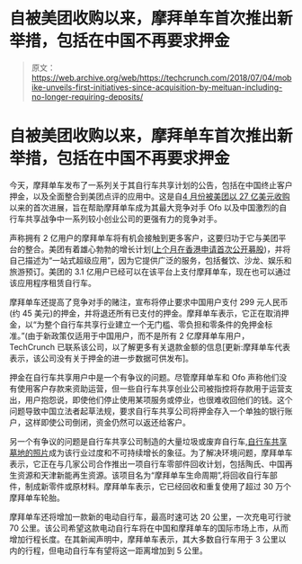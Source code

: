 # 自被美团收购以来，摩拜单车首次推出新举措，包括在中国不再要求押金 

> 原文：<https://web.archive.org/web/https://techcrunch.com/2018/07/04/mobike-unveils-first-initiatives-since-acquisition-by-meituan-including-no-longer-requiring-deposits/>

# 自被美团收购以来，摩拜单车首次推出新举措，包括在中国不再要求押金

今天，摩拜单车发布了一系列关于其自行车共享计划的公告，包括在中国终止客户押金，以及全面整合到美团点评的应用中。这是自[4 月份被美团以 27 亿美元收购](https://web.archive.org/web/20221208052643/https://techcrunch.com/2018/04/03/chinese-bike-sharing-pioneer-mobike-sold-to-ambitious-meituan-dianping-for-2-7b/)以来的首次进展，旨在帮助摩拜单车成为其最大竞争对手 Ofo 以及中国激烈的自行车共享战争中一系列较小创业公司的更强有力的竞争对手。

声称拥有 2 亿用户的摩拜单车将有机会接触到更多客户，这要归功于它与美团平台的整合。美团有着雄心勃勃的增长计划([上个月在香港申请首次公开募股](https://web.archive.org/web/20221208052643/https://techcrunch.com/2018/06/24/meituan-the-tencent-backed-one-stop-super-app-files-for-ipo-in-hong-kong/))，并将自己描述为“一站式超级应用”，因为它提供广泛的服务，包括餐饮、沙龙、娱乐和旅游预订。美团的 3.1 亿用户已经可以在该平台上支付摩拜单车，现在也可以通过该应用程序租赁自行车。

摩拜单车还提高了竞争对手的赌注，宣布将停止要求中国用户支付 299 元人民币(约 45 美元)的押金，并将退还所有已支付的押金。摩拜单车表示，它正在取消押金，以“为整个自行车共享行业建立一个无门槛、零负担和零条件的免押金标准。”(由于新政策仅适用于中国用户，而不是所有 2 亿摩拜单车用户，TechCrunch 已联系该公司，以了解更多有关退款金额的信息[更新:摩拜单车代表表示，该公司没有关于押金的进一步数据可供发布]。

押金在自行车共享用户中是一个有争议的问题。尽管摩拜单车和 Ofo 声称他们没有使用客户存款来资助运营，但一些自行车共享创业公司被指控将存款用于运营支出，用户抱怨说，即使他们停止使用某项服务或停业，也很难收回他们的钱。这个问题导致中国立法者起草法规，要求自行车共享公司将押金存入一个单独的银行账户，这样即使公司倒闭，资金仍然可以返还给客户。

另一个有争议的问题是自行车共享公司制造的大量垃圾或废弃自行车,[自行车共享墓地的照片](https://web.archive.org/web/20221208052643/https://www.theatlantic.com/photo/2018/03/bike-share-oversupply-in-china-huge-piles-of-abandoned-and-broken-bicycles/556268/)成为该行业过度和不可持续增长的象征。为了解决环境问题，摩拜单车表示，它正在与几家公司合作推出一项自行车零部件回收计划，包括陶氏、中国再生资源和天津新能再生资源。该项目名为“摩拜单车生命周期”,将回收自行车部件，制成新零件或原材料。摩拜单车表示，它已经回收和重复使用了超过 30 万个摩拜单车轮胎。

摩拜单车还将增加一款新的电动自行车，最高时速可达 20 公里，一次充电可行驶 70 公里。该公司希望这款电动自行车将在中国和摩拜单车的国际市场上市，从而增加行程长度。在其新闻声明中，摩拜单车表示，其大多数自行车用于 3 公里以内的行程，但电动自行车有望将这一距离增加到 5 公里。